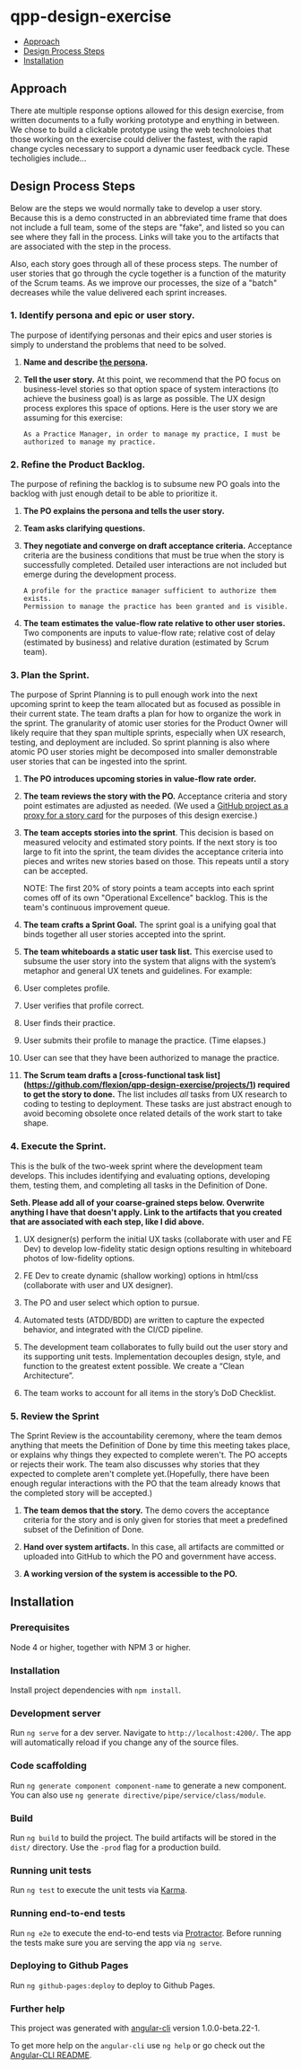 # qpp-design-exercise
  * [Approach](#approach)
  * [Design Process Steps](#design-process-steps)
  * [Installation](#installation)

## Approach
There ate multiple response options allowed for this design exercise, from written documents to a fully working prototype and enything in between. We chose to build a clickable prototype using the web technoloies that those working on the exercise could deliver the fastest, with the rapid change cycles necessary to support a dynamic user feedback cycle. These techoligies include...

## Design Process Steps
Below are the steps we would normally take to develop a user story. Because this is a demo constructed in an abbreviated time frame that does not include a full team, some of the steps are "fake", and listed so you can see where they fall in the process. Links will take you to the artifacts that are associated with the step in the process.

Also, each story goes through all of these process steps. The number of user stories that go through the cycle together is a function of the maturity of the Scrum teams. As we improve our processes, the size of a "batch" decreases while the value delivered each sprint increases.

### 1. Identify persona and epic or user story.

The purpose of identifying personas and their epics and user stories is simply to understand the problems that need to be solved.

1. **Name and describe [the persona](https://github.com/flexion/qpp-design-exercise/blob/master/project_assets/design-deliverables/personas/QPP.Persona.-.Debra.pdf).**

1. **Tell the user story.** At this point, we recommend that the PO focus on business-level stories so that option space of system interactions (to achieve the business goal) is as large as possible. The UX design process explores this space of options. Here is the user story we are assuming for this exercise:
   
   ```
   As a Practice Manager, in order to manage my practice, I must be authorized to manage my practice.
   ```

### 2. Refine the Product Backlog.

The purpose of refining the backlog is to subsume new PO goals into the backlog with just enough detail to be able to prioritize it.

1. **The PO explains the persona and tells the user story.**

1. **Team asks clarifying questions.**

1. **They negotiate and converge on draft acceptance criteria.** Acceptance criteria are the business conditions that must be true when the story is successfully completed. Detailed user interactions are not included but emerge during the development process.

   ```
   A profile for the practice manager sufficient to authorize them exists.
   Permission to manage the practice has been granted and is visible.
   ```

1. **The team estimates the value-flow rate relative to other user stories.** Two components are inputs to value-flow rate; relative cost of delay (estimated by business) and relative duration (estimated by Scrum team).
   
### 3. Plan the Sprint.

The purpose of Sprint Planning is to pull enough work into the next upcoming sprint to keep the team allocated but as focused as possible in their current state. The team drafts a plan for how to organize the work in the sprint. The granularity of atomic user stories for the Product Owner will likely require that they span multiple sprints, especially when UX research, testing, and deployment are included. So sprint planning is also where atomic PO user stories might be decomposed into smaller demonstrable user stories that can be ingested into the sprint.

1. **The PO introduces upcoming stories in value-flow rate order.**

1. **The team reviews the story with the PO.** Acceptance criteria and story point estimates are adjusted as needed. (We used a [GitHub project as a proxy for a story card](https://github.com/flexion/qpp-design-exercise/projects) for the purposes of this design exercise.) 

1. **The team accepts stories into the sprint**. This decision is based on measured velocity and estimated story points. If the next story is too large to fit into the sprint, the team divides the acceptance criteria into pieces and writes new stories based on those. This repeats until a story can be accepted.

   NOTE: The first 20% of story points a team accepts into each sprint comes off of its own "Operational Excellence" backlog. This is the team's continuous improvement queue.

1. **The team crafts a Sprint Goal.** The sprint goal is a unifying goal that binds together all user stories accepted into the sprint.

1. **The team whiteboards a static user task list.** This exercise used to subsume the user story into the system that aligns with the system’s metaphor and general UX tenets and guidelines. For example:

  1. User completes profile.
  1. User verifies that profile correct.
  1. User finds their practice.
  1. User submits their profile to manage the practice. (Time elapses.)
  1. User can see that they have been authorized to manage the practice.

1. **The Scrum team drafts a [cross-functional task list] (https://github.com/flexion/qpp-design-exercise/projects/1) required to get the story to done.** The list includes *all* tasks from UX research to coding to testing to deployment. These tasks are just abstract enough to avoid becoming obsolete once related details of the work start to take shape.

### 4. Execute the Sprint.

This is the bulk of the two-week sprint where the development team develops. This includes identifying and evaluating options, developing them, testing them, and completing all tasks in the Definition of Done.

**Seth. Please add all of your coarse-grained steps below. Overwrite anything I have that doesn't apply. Link to the artifacts that you created that are associated with each step, like I did above.**

1. UX designer(s) perform the initial UX tasks (collaborate with user and FE Dev) to develop low-fidelity static design options resulting in whiteboard photos of low-fidelity options.

1. FE Dev to create dynamic (shallow working) options in html/css (collaborate with user and UX designer).

1. The PO and user select which option to pursue.

1. Automated tests (ATDD/BDD) are written to capture the expected behavior, and integrated with the CI/CD pipeline.

1. The development team collaborates to fully build out the user story and its supporting unit tests. Implementation decouples design, style, and function to the greatest extent possible. We create a “Clean Architecture”.

1. The team works to account for all items in the story’s DoD Checklist.

### 5. Review the Sprint

The Sprint Review is the accountability ceremony, where the team demos anything that meets the Definition of Done by time this meeting takes place, or explains why things they expected to complete weren't. The PO accepts or rejects their work. The team also discusses why stories that they expected to complete aren't complete yet.(Hopefully, there have been enough regular interactions with the PO that the team already knows that the completed story will be accepted.)

1. **The team demos that the story.** The demo covers the acceptance criteria for the story and is only given for stories that meet a predefined subset of the Definition of Done.

1. **Hand over system artifacts.** In this case, all artifacts are committed or uploaded into GitHub to which the PO and government have access.

1. **A working version of the system is accessible to the PO.**

## Installation
### Prerequisites
Node 4 or higher, together with NPM 3 or higher.

### Installation
Install project dependencies with `npm install`. 

### Development server
Run `ng serve` for a dev server. Navigate to `http://localhost:4200/`. The app will automatically reload if you change any of the source files.

### Code scaffolding

Run `ng generate component component-name` to generate a new component. You can also use `ng generate directive/pipe/service/class/module`.

### Build

Run `ng build` to build the project. The build artifacts will be stored in the `dist/` directory. Use the `-prod` flag for a production build.

### Running unit tests

Run `ng test` to execute the unit tests via [Karma](https://karma-runner.github.io).

### Running end-to-end tests

Run `ng e2e` to execute the end-to-end tests via [Protractor](http://www.protractortest.org/).
Before running the tests make sure you are serving the app via `ng serve`.

### Deploying to Github Pages

Run `ng github-pages:deploy` to deploy to Github Pages.

### Further help

This project was generated with [angular-cli](https://github.com/angular/angular-cli) version 1.0.0-beta.22-1.

To get more help on the `angular-cli` use `ng help` or go check out the [Angular-CLI README](https://github.com/angular/angular-cli/blob/master/README.md).
